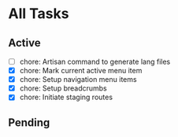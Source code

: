 # All Tasks

## Active

- [ ] chore: Artisan command to generate lang files
- [x] chore: Mark current active menu item 
- [x] chore: Setup navigation menu items
- [x] chore: Setup breadcrumbs 
- [x] chore: Initiate staging routes

## Pending
